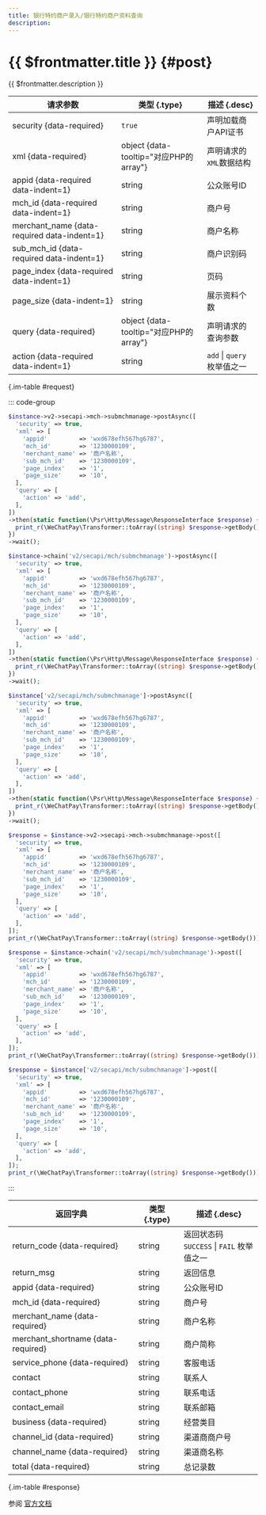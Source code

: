 ```yaml
---
title: 银行特约商户录入/银行特约商户资料查询
description: 
---
```


# {{ $frontmatter.title }} {#post}

{{ $frontmatter.description }}

| 请求参数 | 类型 {.type} | 描述 {.desc}
| --- | --- | ---
| security {data-required} | `true` | 声明加载商户API证书
| xml {data-required} | object {data-tooltip="对应PHP的array"} | 声明请求的`XML`数据结构
| appid {data-required data-indent=1} | string | 公众账号ID
| mch_id {data-required data-indent=1} | string | 商户号
| merchant_name {data-required data-indent=1} | string | 商户名称
| sub_mch_id {data-required data-indent=1} | string | 商户识别码
| page_index {data-required data-indent=1} | string | 页码
| page_size {data-indent=1} | string | 展示资料个数
| query {data-required} | object {data-tooltip="对应PHP的array"} | 声明请求的查询参数
| action {data-required data-indent=1} | string | `add` \| `query` 枚举值之一

{.im-table #request}

::: code-group

```php [异步纯链式]
$instance->v2->secapi->mch->submchmanage->postAsync([
  'security' => true,
  'xml' => [
    'appid'         => 'wxd678efh567hg6787',
    'mch_id'        => '1230000109',
    'merchant_name' => '商户名称',
    'sub_mch_id'    => '1230000109',
    'page_index'    => '1',
    'page_size'     => '10',
  ],
  'query' => [
    'action' => 'add',
  ],
])
->then(static function(\Psr\Http\Message\ResponseInterface $response) {
  print_r(\WeChatPay\Transformer::toArray((string) $response->getBody()));
})
->wait();
```

```php [异步声明式]
$instance->chain('v2/secapi/mch/submchmanage')->postAsync([
  'security' => true,
  'xml' => [
    'appid'         => 'wxd678efh567hg6787',
    'mch_id'        => '1230000109',
    'merchant_name' => '商户名称',
    'sub_mch_id'    => '1230000109',
    'page_index'    => '1',
    'page_size'     => '10',
  ],
  'query' => [
    'action' => 'add',
  ],
])
->then(static function(\Psr\Http\Message\ResponseInterface $response) {
  print_r(\WeChatPay\Transformer::toArray((string) $response->getBody()));
})
->wait();
```

```php [异步属性式]
$instance['v2/secapi/mch/submchmanage']->postAsync([
  'security' => true,
  'xml' => [
    'appid'         => 'wxd678efh567hg6787',
    'mch_id'        => '1230000109',
    'merchant_name' => '商户名称',
    'sub_mch_id'    => '1230000109',
    'page_index'    => '1',
    'page_size'     => '10',
  ],
  'query' => [
    'action' => 'add',
  ],
])
->then(static function(\Psr\Http\Message\ResponseInterface $response) {
  print_r(\WeChatPay\Transformer::toArray((string) $response->getBody()));
})
->wait();
```

```php [同步纯链式]
$response = $instance->v2->secapi->mch->submchmanage->post([
  'security' => true,
  'xml' => [
    'appid'         => 'wxd678efh567hg6787',
    'mch_id'        => '1230000109',
    'merchant_name' => '商户名称',
    'sub_mch_id'    => '1230000109',
    'page_index'    => '1',
    'page_size'     => '10',
  ],
  'query' => [
    'action' => 'add',
  ],
]);
print_r(\WeChatPay\Transformer::toArray((string) $response->getBody()));
```

```php [同步声明式]
$response = $instance->chain('v2/secapi/mch/submchmanage')->post([
  'security' => true,
  'xml' => [
    'appid'         => 'wxd678efh567hg6787',
    'mch_id'        => '1230000109',
    'merchant_name' => '商户名称',
    'sub_mch_id'    => '1230000109',
    'page_index'    => '1',
    'page_size'     => '10',
  ],
  'query' => [
    'action' => 'add',
  ],
]);
print_r(\WeChatPay\Transformer::toArray((string) $response->getBody()));
```

```php [同步属性式]
$response = $instance['v2/secapi/mch/submchmanage']->post([
  'security' => true,
  'xml' => [
    'appid'         => 'wxd678efh567hg6787',
    'mch_id'        => '1230000109',
    'merchant_name' => '商户名称',
    'sub_mch_id'    => '1230000109',
    'page_index'    => '1',
    'page_size'     => '10',
  ],
  'query' => [
    'action' => 'add',
  ],
]);
print_r(\WeChatPay\Transformer::toArray((string) $response->getBody()));
```

:::

| 返回字典 | 类型 {.type} | 描述 {.desc}
| --- | --- | ---
| return_code {data-required} | string | 返回状态码<br/>`SUCCESS` \| `FAIL` 枚举值之一
| return_msg | string | 返回信息
| appid {data-required} | string | 公众账号ID
| mch_id {data-required} | string | 商户号
| merchant_name {data-required} | string | 商户名称
| merchant_shortname {data-required} | string | 商户简称
| service_phone {data-required} | string | 客服电话
| contact | string | 联系人
| contact_phone | string | 联系电话
| contact_email | string | 联系邮箱
| business {data-required} | string | 经营类目
| channel_id {data-required} | string | 渠道商商户号
| channel_name {data-required} | string | 渠道商名称
| total {data-required} | string | 总记录数

{.im-table #response}

参阅 [官方文档](https://pay.weixin.qq.com/wiki/doc/api/mch_bank.php?chapter=9_22&index=3&p=9)

